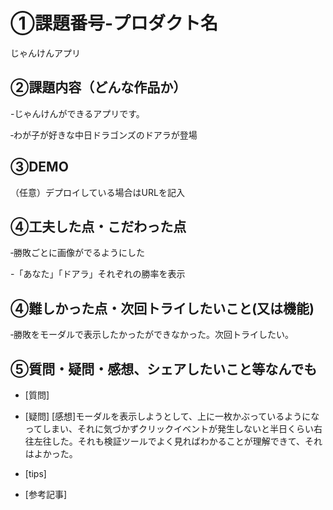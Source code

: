# ①課題番号-プロダクト名
じゃんけんアプリ

## ②課題内容（どんな作品か）
-じゃんけんができるアプリです。

‐わが子が好きな中日ドラゴンズのドアラが登場


## ③DEMO
（任意）デプロイしている場合はURLを記入

## ④工夫した点・こだわった点
‐勝敗ごとに画像がでるようにした

-「あなた」「ドアラ」それぞれの勝率を表示

## ④難しかった点・次回トライしたいこと(又は機能)
‐勝敗をモーダルで表示したかったができなかった。次回トライしたい。

## ⑤質問・疑問・感想、シェアしたいこと等なんでも
- [質問]
- [疑問]
 [感想]モーダルを表示しようとして、上に一枚かぶっているようになってしまい、それに気づかずクリックイベントが発生しないと半日くらい右往左往した。それも検証ツールでよく見ればわかることが理解できて、それはよかった。

- [tips]
- [参考記事]
